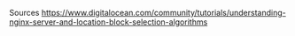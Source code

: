 Sources
https://www.digitalocean.com/community/tutorials/understanding-nginx-server-and-location-block-selection-algorithms